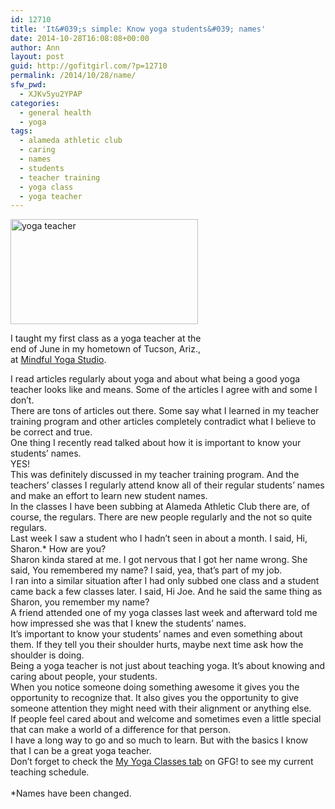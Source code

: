 ```yaml
---
id: 12710
title: 'It&#039;s simple: Know yoga students&#039; names'
date: 2014-10-28T16:08:08+00:00
author: Ann
layout: post
guid: http://gofitgirl.com/?p=12710
permalink: /2014/10/28/name/
sfw_pwd:
  - XJKv5yu2YPAP
categories:
  - general health
  - yoga
tags:
  - alameda athletic club
  - caring
  - names
  - students
  - teacher training
  - yoga class
  - yoga teacher
---
```

<div id="attachment_12711" style="width: 310px" class="wp-caption alignleft">
  <a href="http://gofitgirl.com/2014/10/name/20140629_132607/" rel="attachment wp-att-12711"><img class="wp-image-12711 size-medium" src="http://gofitgirl.com/wp-content/uploads/2014/10/20140629_132607-300x168.jpg" alt="yoga teacher" width="300" height="168" /></a>
  
  <p class="wp-caption-text">
    I taught my first class as a yoga teacher at the end of June in my hometown of Tucson, Ariz., at <a href="http://www.mindfulyogatucson.com">Mindful Yoga Studio</a>.
  </p>
</div>

  
I read articles regularly about yoga and about what being a good yoga teacher looks like and means. Some of the articles I agree with and some I don&#8217;t.  
There are tons of articles out there. Some say what I learned in my teacher training program and other articles completely contradict what I believe to be correct and true.  
One thing I recently read talked about how it is important to know your students&#8217; names.  
YES!  
This was definitely discussed in my teacher training program. And the teachers&#8217; classes I regularly attend know all of their regular students&#8217; names and make an effort to learn new student names.  
In the classes I have been subbing at Alameda Athletic Club there are, of course, the regulars. There are new people regularly and the not so quite regulars.  
Last week I saw a student who I hadn&#8217;t seen in about a month. I said, Hi, Sharon.* How are you?  
Sharon kinda stared at me. I got nervous that I got her name wrong. She said, You remembered my name? I said, yea, that&#8217;s part of my job.  
I ran into a similar situation after I had only subbed one class and a student came back a few classes later. I said, Hi Joe. And he said the same thing as Sharon, you remember my name?  
A friend attended one of my yoga classes last week and afterward told me how impressed she was that I knew the students&#8217; names.  
It&#8217;s important to know your students&#8217; names and even something about them. If they tell you their shoulder hurts, maybe next time ask how the shoulder is doing.  
Being a yoga teacher is not just about teaching yoga. It&#8217;s about knowing and caring about people, your students.  
When you notice someone doing something awesome it gives you the opportunity to recognize that. It also gives you the opportunity to give someone attention they might need with their alignment or anything else.  
If people feel cared about and welcome and sometimes even a little special that can make a world of a difference for that person.  
I have a long way to go and so much to learn. But with the basics I know that I can be a great yoga teacher.  
Don&#8217;t forget to check the [My Yoga Classes tab](http://gofitgirl.com/yoga-classes/) on GFG! to see my current teaching schedule.  
&nbsp;  
*Names have been changed.